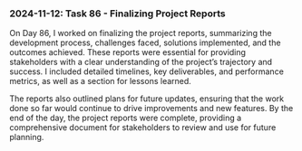 ### 2024-11-12: Task 86 - Finalizing Project Reports

On Day 86, I worked on finalizing the project reports, summarizing the development process, challenges faced, solutions implemented, and the outcomes achieved. These reports were essential for providing stakeholders with a clear understanding of the project’s trajectory and success. I included detailed timelines, key deliverables, and performance metrics, as well as a section for lessons learned.

The reports also outlined plans for future updates, ensuring that the work done so far would continue to drive improvements and new features. By the end of the day, the project reports were complete, providing a comprehensive document for stakeholders to review and use for future planning.
